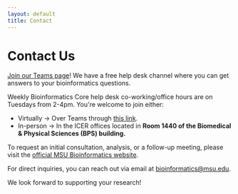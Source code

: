```yaml
---
layout: default
title: Contact
---
```


# Contact Us
[Join our Teams page](https://teams.microsoft.com/l/channel/19%3Af754b74d5bcd403cbe02100df1062cf9%40thread.tacv2/Help_Desk?groupId=80c35f6e-1356-42a9-a8da-296129a27ff7)! We have a free help desk channel where you can get answers to your bioinformatics questions.

Weekly Bioinformatics Core help desk co-working/office hours are on Tuesdays from 2-4pm. You're welcome to join either:
- Virtually -> Over Teams through [this link](https://teams.microsoft.com/l/message/19:f754b74d5bcd403cbe02100df1062cf9@thread.tacv2/1724095392292?tenantId=22177130-642f-41d9-9211-74237ad5687d&groupId=80c35f6e-1356-42a9-a8da-296129a27ff7&parentMessageId=1724095392292&teamName=Bioinformatics%20Core-public&channelName=Help_Desk&createdTime=1724095392292).
- In-person -> In the ICER offices located in <b>Room 1440 of the Biomedical & Physical Sciences (BPS) building.</b>

To request an initial consultation, analysis, or a follow-up meeting, please visit the [official MSU Bioinformatics website](https://bioinformatics.msu.edu/).

For direct inquiries, you can reach out via email at [bioinformatics@msu.edu](bioinformatics@msu.edu).

We look forward to supporting your research!
